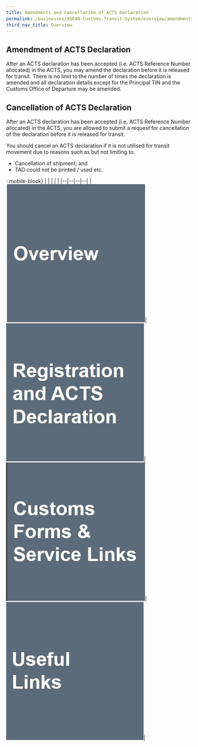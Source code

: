 ```yaml
---
title: Amendments and Cancellation of ACTS Declaration
permalink: /businesses/ASEAN-Customs-Transit-System/overview/amendments-and-cancellation-of-ACTS-declaration
third_nav_title: Overview
---
```


## Amendment of ACTS Declaration
After an ACTS declaration has been accepted (i.e. ACTS Reference Number allocated) in the ACTS, you may amend the declaration before it is released for transit. There is no limit to the number of times the declaration is amended and all declaration details except for the Principal TIN and the Customs Office of Departure may be amended.

## Cancellation of ACTS Declaration 
After an ACTS declaration has been accepted (i.e. ACTS Reference Number allocated) in the ACTS, you are allowed to submit a request for cancellation of the declaration before it is released for transit.

You should cancel an ACTS declaration if it is not utilised for transit movement due to reasons such as but not limiting to:
  - Cancellation of shipment; and 
  - TAD could not be printed / used etc.

:.mobile-block}
|  |  |  |  |
|--|--|--|--|
|[![](/images/ACTS/Overview.jpg)](/businesses/ASEAN-Customs-Transit-System/overview)|[![](/images/ACTS/Registration-and-ACTS-Declaration.jpg)](/businesses/ASEAN-Customs-Transit-System/Registration-and-ACTS-Declaration)|[![](/images/ACTS/Customs-Forms-&-Service-Links.jpg)](/eservices/customs-forms-and-service-links)| [![](/images/ACTS/Useful-Links.jpg)](/businesses/ASEAN-Customs-Transit-System/overview/useful-links)|  
